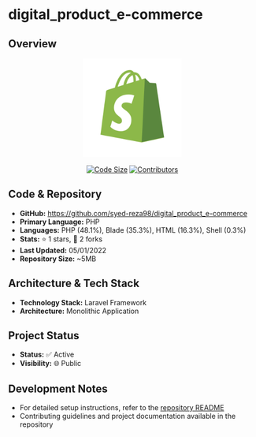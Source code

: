 # digital_product_e-commerce
## Overview

<p align="center"><a href="3" target="_blank"><img src="https://github.com/syed-reza98/digital_product_e-commerce/blob/main/SRS/logo.png?raw=true" width="200"></a></p>

<p align="center">
<a href="#"><img src="https://img.shields.io/github/languages/code-size/syed-reza98/digital_product_e-commerce?style=for-the-badge" alt="Code Size"></a>
<a href="#"><img src="https://img.shields.io/github/contributors/syed-reza98/digital_product_e-commerce?style=for-the-badge" alt="Contributors"></a>

## Code & Repository

- **GitHub:** https://github.com/syed-reza98/digital_product_e-commerce
- **Primary Language:** PHP
- **Languages:** PHP (48.1%), Blade (35.3%), HTML (16.3%), Shell (0.3%)
- **Stats:** ⭐ 1 stars, 🍴 2 forks
- **Last Updated:** 05/01/2022
- **Repository Size:** ~5MB

## Architecture & Tech Stack

- **Technology Stack:** Laravel Framework
- **Architecture:** Monolithic Application

## Project Status

- **Status:** ✅ Active
- **Visibility:** 🌐 Public

## Development Notes

- For detailed setup instructions, refer to the [repository README](https://github.com/syed-reza98/digital_product_e-commerce#readme)
- Contributing guidelines and project documentation available in the repository
